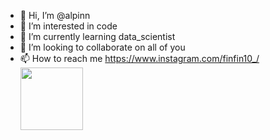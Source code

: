 - 👋 Hi, I’m @alpinn
- 👀 I’m interested in code
- 🌱 I’m currently learning data_scientist
- 💞️ I’m looking to collaborate on all of you
- 📫 How to reach me https://www.instagram.com/finfin10_/
<a href="https://www.google.com/url?sa=i&url=https%3A%2F%2Fwww.pngitem.com%2Fmiddle%2Fwbbihx_toad-mario-bros-hd-png-download%2F&psig=AOvVaw2Bxa0Xt4Zj7akcxLt--5TF&ust=1649754879505000&source=images&cd=vfe&ved=0CAoQjRxqFwoTCMCAoYDWi_cCFQAAAAAdAAAAABAD" target="blank"><img align="center" src="URL_TO_YOUR_IMAGE" height="100" /></a>
<!---
alpinn/alpinn is a ✨ special ✨ repository because its `README.md` (this file) appears on your GitHub profile.
You can click the Preview link to take a look at your changes.
--->
